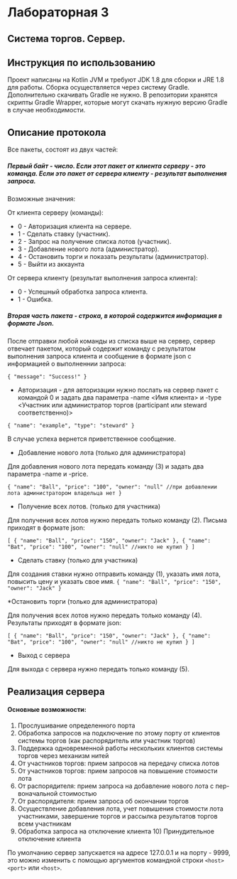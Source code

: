 # Лабораторная 3 
## Система торгов. Сервер.
## Инструкция по использованию
Проект написаны на Kotlin JVM и требуют JDK 1.8 для сборки и JRE 1.8 для работы. Сборка осуществляется через систему Gradle. Дополнительно скачивать Gradle не нужно. В репозитории хранятся скрипты Gradle Wrapper, которые могут скачать нужную версию Gradle в случае необходимости. 
## Описание протокола

Все пакеты, состоят из двух частей:

##### Первый байт - число. Если этот пакет от клиента серверу - это команда. Если это пакет от сервера клиенту - результат выполнения запроса.

Возможные значения:

От клиента серверу (команды):

 - 0 - Авторизация клиента на сервере.
 - 1 - Сделать ставку (участник).
 - 2 - Запрос на получение списка лотов (участник).
 - 3 - Добавление нового лота (администратор).
 - 4 - Остановить торги и показать результаты (администратор).
 - 5 - Выйти из аккаунта
 
От сервера клиенту (результат выполнения запроса клиента):

 - 0 - Успешный обработка запроса клиента.
 - 1 - Ошибка. 
 
##### Вторая часть пакета - строка, в которой содержится информация в формате Json.

После отправки любой команды из списка выше на сервер, сервер отвечает пакетом, который содержит команду с результатом
выполнения запроса клиента и сообщение в формате json с информацией о выполненнии запроса:

`
{
"message": "Success!"
}
`

* Авторизация - для авторизации нужно послать на сервер пакет с командой 0 и задать два параметра -name <Имя клиента> и -type <Участник или администратор торгов (participant или steward соответственно)>

`
{
"name": "example",
"type": "steward"
}
`

В случае успеха вернется приветственное сообщение.

* Добавление нового лота (только для администратора)

Для добавления нового лота передать команду (3) и задать два параметра -name и -price. 

`
{
"name": "Ball",
"price": "100",
"owner": "null" //при добавлении лота администратором владельца нет
}
`

* Получение всех лотов. (только для участника)

Для получения всех лотов нужно передать только команду (2). Письма приходят в формате json:

`
[
{
"name": "Ball",
"price": "150",
"owner": "Jack"
}, {
"name": "Bat",
"price": "100",
"owner": "null" //никто не купил
}
]
`

* Сделать ставку (только для участника)

Для создания ставки нужно отправить команду (1), указать имя лота, повысить цену и указать свое имя.
`
{
"name": "Ball",
"price": "150",
"owner": "Jack"
}
`

*Остановить торги (только для администратора)

Для получения всех лотов нужно передать только команду (4). Результаты приходят в формате json:

`
[
{
"name": "Ball",
"price": "150",
"owner": "Jack"
}, {
"name": "Bat",
"price": "100",
"owner": "null" //никто не купил
}
]
`

* Выход с сервера

Для выхода с сервера нужно передать только команду (5).


## Реализация сервера
#### Основные возможности:

1) Прослушивание определенного порта
2) Обработка запросов на подключение по этому порту от клиентов
системы торгов (как распорядитель или участник торгов)
3) Поддержка одновременной работы нескольких клиентов системы
торгов через механизм нитей
4) От участников торгов: прием запросов на передачу списка лотов
5) От участников торгов: прием запросов на повышение стоимости лота
6) От распорядителя: прием запроса на добавление нового лота с пер-
воначальной стоимостью
7) От распорядителя: прием запроса об окончании торгов
8) Осуществление добавления лота, учет повышения стоимости лота
участниками, завершение торгов и рассылка результатов торгов всем участникам
9) Обработка запроса на отключение клиента 10) Принудительное отключение клиента

По умолчанию сервер запускаeтся на адресе 127.0.0.1 и на порту - 9999, это можно изменить с помощью аргументов командной строки `<host> <port>` или `<host>`.
